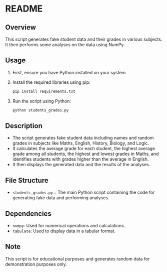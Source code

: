 # README

## Overview

This script generates fake student data and their grades in various subjects. It then performs some analyses on the data using NumPy.

## Usage

1. First, ensure you have Python installed on your system.

2. Install the required libraries using pip:

    ```bash
    pip install requirements.txt
    ```

3. Run the script using Python:

    ```bash
    python students_grades.py
    ```

## Description

- The script generates fake student data including names and random grades in subjects like Maths, English, History, Biology, and Logic.
- It calculates the average grade for each student, the highest average grade among all students, the highest and lowest grades in Maths, and identifies students with grades higher than the average in English.
- It then displays the generated data and the results of the analyses.

## File Structure

- `students_grades.py.`: The main Python script containing the code for generating fake data and performing analyses.

## Dependencies

- `numpy`: Used for numerical operations and calculations.
- `tabulate`: Used to display data in a tabular format.

## Note

This script is for educational purposes and generates random data for demonstration purposes only.
